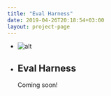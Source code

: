 ```yaml
---
title: "Eval Harness"
date: 2019-04-26T20:18:54+03:00
layout: project-page
---
```


- ![alt](../../images/art32.png)
- ## Eval Harness
  Coming soon!
